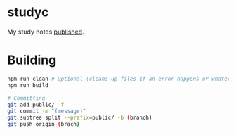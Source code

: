 # studyc
My study notes [published](https://repledev.github.io/studyc/).
# Building
```bash
npm run clean # Optional (cleans up files if an error happens or whatever)
npm run build

# Committing
git add public/ -f 
git commit -m "(message)"
git subtree split --prefix=public/ -b (branch)
git push origin (brach)
```